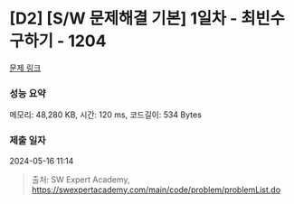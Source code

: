 # [D2] [S/W 문제해결 기본] 1일차 - 최빈수 구하기 - 1204 

[문제 링크](https://swexpertacademy.com/main/code/problem/problemDetail.do?contestProbId=AV13zo1KAAACFAYh) 

### 성능 요약

메모리: 48,280 KB, 시간: 120 ms, 코드길이: 534 Bytes

### 제출 일자

2024-05-16 11:14



> 출처: SW Expert Academy, https://swexpertacademy.com/main/code/problem/problemList.do